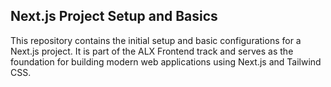 ## Next.js Project Setup and Basics

This repository contains the initial setup and basic configurations for a Next.js project. It is part of the ALX Frontend track and serves as the foundation for building modern web applications using Next.js and Tailwind CSS.
